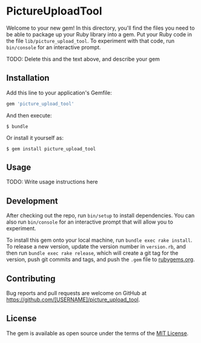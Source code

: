 # PictureUploadTool

Welcome to your new gem! In this directory, you'll find the files you need to be able to package up your Ruby library into a gem. Put your Ruby code in the file `lib/picture_upload_tool`. To experiment with that code, run `bin/console` for an interactive prompt.

TODO: Delete this and the text above, and describe your gem

## Installation

Add this line to your application's Gemfile:

```ruby
gem 'picture_upload_tool'
```

And then execute:

    $ bundle

Or install it yourself as:

    $ gem install picture_upload_tool

## Usage

TODO: Write usage instructions here

## Development

After checking out the repo, run `bin/setup` to install dependencies. You can also run `bin/console` for an interactive prompt that will allow you to experiment.

To install this gem onto your local machine, run `bundle exec rake install`. To release a new version, update the version number in `version.rb`, and then run `bundle exec rake release`, which will create a git tag for the version, push git commits and tags, and push the `.gem` file to [rubygems.org](https://rubygems.org).

## Contributing

Bug reports and pull requests are welcome on GitHub at https://github.com/[USERNAME]/picture_upload_tool.


## License

The gem is available as open source under the terms of the [MIT License](http://opensource.org/licenses/MIT).

